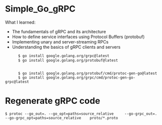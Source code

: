 # Simple_Go_gRPC
What I learned: 
+ The fundamentals of gRPC and its architecture 
+ How to define service interfaces using Protocol Buffers (protobuf) 
+ Implementing unary and server-streaming RPCs 
+ Understanding the basics of gRPC clients and servers

```bash
      $ go install google.golang.org/grpc@latest
      $ go install google.golang.org/protobuf@latest
```
```

      $ go install google.golang.org/protobuf/cmd/protoc-gen-go@latest
      $ go install google.golang.org/grpc/cmd/protoc-gen-go-grpc@latest
```
# Regenerate gRPC code
    $ protoc --go_out=. --go_opt=paths=source_relative     --go-grpc_out=. --go-grpc_opt=paths=source_relative    proto/*.proto
